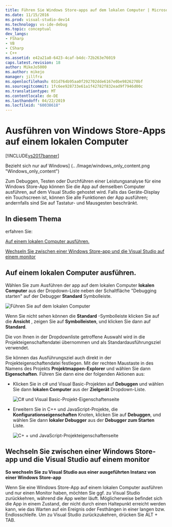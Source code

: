 ```yaml
---
title: Führen Sie Windows Store-apps auf dem lokalen Computer | Microsoft-Dokumentation
ms.date: 11/15/2016
ms.prod: visual-studio-dev14
ms.technology: vs-ide-debug
ms.topic: conceptual
dev_langs:
- FSharp
- VB
- CSharp
- C++
ms.assetid: e42a21a8-6423-4caf-b4dc-72b263e76019
caps.latest.revision: 18
author: MikeJo5000
ms.author: mikejo
manager: jillfra
ms.openlocfilehash: 031d764b95aa0f292702dde6167e0be9826270bf
ms.sourcegitcommit: 1fc6ee928733e61a1f42782f832ead9f7946d00c
ms.translationtype: MT
ms.contentlocale: de-DE
ms.lasthandoff: 04/22/2019
ms.locfileid: "60038618"
---
```

# <a name="run-windows-store-apps-on-the-local-machine"></a>Ausführen von Windows Store-Apps auf einem lokalen Computer
[!INCLUDE[vs2017banner](../includes/vs2017banner.md)]

Bezieht sich nur auf Windows] (.. /Image/windows_only_content.png "Windows_only_content")  
  
 Zum Debuggen, Testen oder Durchführen einer Leistungsanalyse für eine Windows Store-App können Sie die App auf demselben Computer ausführen, auf dem Visual Studio gehostet wird. Falls das Geräte-Display ein Touchscreen ist, können Sie alle Funktionen der App ausführen; andernfalls sind Sie auf Tastatur- und Mausgesten beschränkt.  
  
## <a name="BKMK_In_this_topic"></a> In diesem Thema  
 erfahren Sie:  
  
 [Auf einem lokalen Computer ausführen.](#BKMK_How_to_run_on_a_local_machine)  
  
 [Wechseln Sie zwischen einer Windows Store-app und die Visual Studio auf einem monitor](#BKMK_How_to_switch_between_a_Windows_Store_app_and_Visual_Studio_on_a_single_monitor)  
  
## <a name="BKMK_How_to_run_on_a_local_machine"></a> Auf einem lokalen Computer ausführen.  
 Wählen Sie zum Ausführen der app auf dem lokalen Computer **lokalen Computer** aus der Dropdown-Liste neben der Schaltfläche "Debugging starten" auf der Debugger **Standard** Symbolleiste.  
  
 ![Führen Sie auf dem lokalen Computer](../debugger/media/vsrun-f5-local.png "VSRUN_F5_Local")  
  
 Wenn Sie nicht sehen können die **Standard** -Symbolleiste klicken Sie auf die **Ansicht** , zeigen Sie auf **Symbolleisten**, und klicken Sie dann auf **Standard**.  
  
 Die von Ihnen in der Dropdownliste getroffene Auswahl wird in die Projekteigenschaftendatei übernommen und als Standardausführungsziel verwendet.  
  
 Sie können das Ausführungsziel auch direkt in der Projekteigenschaftendatei festlegen. Mit der rechten Maustaste in des Namens des Projekts **Projektmappen-Explorer** und wählen Sie dann **Eigenschaften**. Führen Sie dann eine der folgenden Aktionen aus:  
  
- Klicken Sie in c# und Visual Basic-Projekten auf **Debuggen** und wählen Sie dann **lokalen Computer** aus der **Zielgerät** Dropdown-Liste.  
  
     ![C&#35; und Visual Basic-Projekt-Eigenschaftenseite](../debugger/media/vsrun-cs-vb-projprop-local.png "VSRUN_CS_VB_ProjProp_Local")  
  
- Erweitern Sie in C++ und JavaScript-Projekte, die **Konfigurationseigenschaften** Knoten, klicken Sie auf **Debuggen**, und wählen Sie dann **lokaler Debugger** aus der **Debugger zum Starten** Liste.  
  
     ![C&#43; &#43; und JavaScript-Projekteigenschaftenseite](../debugger/media/vsrun-cpp-js-projprop-local.png "VSRUN_CPP_JS_ProjProp_Local")  
  
## <a name="BKMK_How_to_switch_between_a_Windows_Store_app_and_Visual_Studio_on_a_single_monitor"></a> Wechseln Sie zwischen einer Windows Store-app und die Visual Studio auf einem monitor  
 **So wechseln Sie zu Visual Studio aus einer ausgeführten Instanz von einer Windows Store-app**  
  
 Wenn Sie eine Windows Store-App auf einem lokalen Computer ausführen und nur einen Monitor haben, möchten Sie ggf. zu Visual Studio zurückkehren, während die App weiter läuft. Möglicherweise befindet sich die App in einem Zustand, der nicht durch einen Haltepunkt erreicht werden kann, wie das Warten auf ein Ereignis oder Festhängen in einer langen bzw. Endlosschleife. Um zu Visual Studio zurückzukehren, drücken Sie ALT + TAB.
